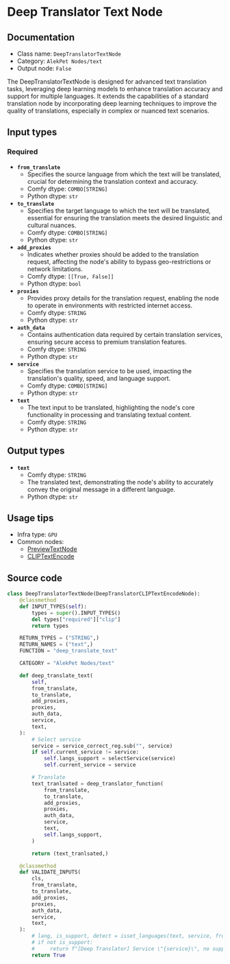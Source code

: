 # Deep Translator Text Node
## Documentation
- Class name: `DeepTranslatorTextNode`
- Category: `AlekPet Nodes/text`
- Output node: `False`

The DeepTranslatorTextNode is designed for advanced text translation tasks, leveraging deep learning models to enhance translation accuracy and support for multiple languages. It extends the capabilities of a standard translation node by incorporating deep learning techniques to improve the quality of translations, especially in complex or nuanced text scenarios.
## Input types
### Required
- **`from_translate`**
    - Specifies the source language from which the text will be translated, crucial for determining the translation context and accuracy.
    - Comfy dtype: `COMBO[STRING]`
    - Python dtype: `str`
- **`to_translate`**
    - Specifies the target language to which the text will be translated, essential for ensuring the translation meets the desired linguistic and cultural nuances.
    - Comfy dtype: `COMBO[STRING]`
    - Python dtype: `str`
- **`add_proxies`**
    - Indicates whether proxies should be added to the translation request, affecting the node's ability to bypass geo-restrictions or network limitations.
    - Comfy dtype: `[[True, False]]`
    - Python dtype: `bool`
- **`proxies`**
    - Provides proxy details for the translation request, enabling the node to operate in environments with restricted internet access.
    - Comfy dtype: `STRING`
    - Python dtype: `str`
- **`auth_data`**
    - Contains authentication data required by certain translation services, ensuring secure access to premium translation features.
    - Comfy dtype: `STRING`
    - Python dtype: `str`
- **`service`**
    - Specifies the translation service to be used, impacting the translation's quality, speed, and language support.
    - Comfy dtype: `COMBO[STRING]`
    - Python dtype: `str`
- **`text`**
    - The text input to be translated, highlighting the node's core functionality in processing and translating textual content.
    - Comfy dtype: `STRING`
    - Python dtype: `str`
## Output types
- **`text`**
    - Comfy dtype: `STRING`
    - The translated text, demonstrating the node's ability to accurately convey the original message in a different language.
    - Python dtype: `str`
## Usage tips
- Infra type: `GPU`
- Common nodes:
    - [PreviewTextNode](../../ComfyUI_Custom_Nodes_AlekPet/Nodes/PreviewTextNode.md)
    - [CLIPTextEncode](../../Comfy/Nodes/CLIPTextEncode.md)



## Source code
```python
class DeepTranslatorTextNode(DeepTranslatorCLIPTextEncodeNode):
    @classmethod
    def INPUT_TYPES(self):
        types = super().INPUT_TYPES()
        del types["required"]["clip"]
        return types

    RETURN_TYPES = ("STRING",)
    RETURN_NAMES = ("text",)
    FUNCTION = "deep_translate_text"

    CATEGORY = "AlekPet Nodes/text"

    def deep_translate_text(
        self,
        from_translate,
        to_translate,
        add_proxies,
        proxies,
        auth_data,
        service,
        text,
    ):
        # Select service
        service = service_correct_reg.sub("", service)
        if self.current_service != service:
            self.langs_support = selectService(service)
            self.current_service = service

        # Translate
        text_tranlsated = deep_translator_function(
            from_translate,
            to_translate,
            add_proxies,
            proxies,
            auth_data,
            service,
            text,
            self.langs_support,
        )

        return (text_tranlsated,)

    @classmethod
    def VALIDATE_INPUTS(
        cls,
        from_translate,
        to_translate,
        add_proxies,
        proxies,
        auth_data,
        service,
        text,
    ):
        # lang, is_support, detect = isset_languages(text, service, from_translate, self.langs_support)
        # if not is_support:
        #     return f"[Deep Translator] Service \"{service}\", no support for the provided language: {detect}!"
        return True

```

